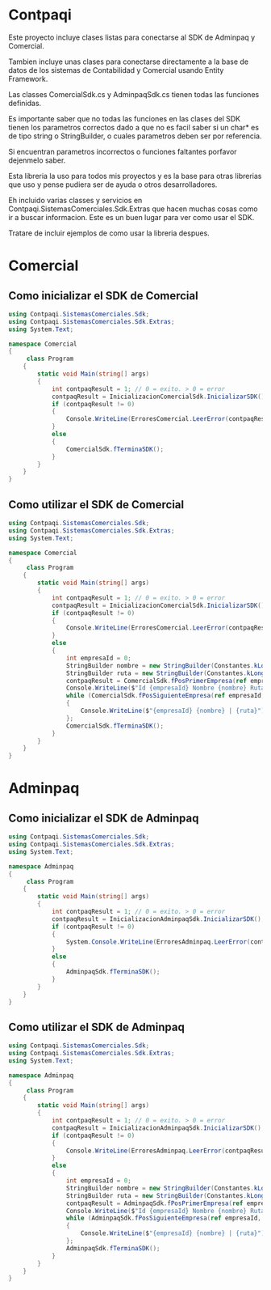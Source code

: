 # Contpaqi

Este proyecto incluye clases listas para conectarse al SDK de Adminpaq y Comercial.

Tambien incluye unas clases para conectarse directamente a la base de datos de los sistemas de Contabilidad y Comercial usando Entity Framework.

Las classes ComercialSdk.cs y  AdminpaqSdk.cs tienen todas las funciones definidas.

Es importante saber que no todas las funciones en las clases del SDK tienen los parametros correctos dado a que no es facil saber si un char* es de tipo string o StringBuilder, o cuales parametros deben ser por referencia.

Si encuentran parametros incorrectos o funciones faltantes porfavor dejenmelo saber.

Esta libreria la uso para todos mis proyectos y es la base para otras librerias que uso y pense pudiera ser de ayuda o otros desarrolladores.

Eh incluido varias classes y servicios en Contpaqi.SistemasComerciales.Sdk.Extras que hacen muchas cosas como ir a buscar informacion.
Este es un buen lugar para ver como usar el SDK. 

Tratare de incluir ejemplos de como usar la libreria despues.

# Comercial
## Como inicializar el SDK de Comercial

```csharp
using Contpaqi.SistemasComerciales.Sdk;
using Contpaqi.SistemasComerciales.Sdk.Extras;
using System.Text;

namespace Comercial
{
     class Program
    {
        static void Main(string[] args)
        {
            int contpaqResult = 1; // 0 = exito. > 0 = error
            contpaqResult = InicializacionComercialSdk.InicializarSDK();
            if (contpaqResult != 0)
            {
                Console.WriteLine(ErroresComercial.LeerError(contpaqResult));
            }
            else
            {
                ComercialSdk.fTerminaSDK();
            }
        }
    }
}
```

## Como utilizar el SDK de Comercial

```csharp
using Contpaqi.SistemasComerciales.Sdk;
using Contpaqi.SistemasComerciales.Sdk.Extras;
using System.Text;

namespace Comercial
{
     class Program
    {
        static void Main(string[] args)
        {
            int contpaqResult = 1; // 0 = exito. > 0 = error
            contpaqResult = InicializacionComercialSdk.InicializarSDK();
            if (contpaqResult != 0)
            {
                Console.WriteLine(ErroresComercial.LeerError(contpaqResult));
            }
            else
            {
                int empresaId = 0;
                StringBuilder nombre = new StringBuilder(Constantes.kLongNombre);
                StringBuilder ruta = new StringBuilder(Constantes.kLongRuta);
                contpaqResult = ComercialSdk.fPosPrimerEmpresa(ref empresaId, nombre, ruta);
                Console.WriteLine($"Id {empresaId} Nombre {nombre} Ruta{ruta}");
                while (ComercialSdk.fPosSiguienteEmpresa(ref empresaId, nombre, ruta) == 0)
                {
                    Console.WriteLine($"{empresaId} {nombre} | {ruta}");
                };
                ComercialSdk.fTerminaSDK();
            }
        }
    }
}
```

# Adminpaq
## Como inicializar el SDK de Adminpaq

```csharp
using Contpaqi.SistemasComerciales.Sdk;
using Contpaqi.SistemasComerciales.Sdk.Extras;
using System.Text;

namespace Adminpaq
{
     class Program
    {
        static void Main(string[] args)
        {
            int contpaqResult = 1; // 0 = exito. > 0 = error
            contpaqResult = InicializacionAdminpaqSdk.InicializarSDK();
            if (contpaqResult != 0)
            {
                System.Console.WriteLine(ErroresAdminpaq.LeerError(contpaqResult));
            }
            else
            {
                AdminpaqSdk.fTerminaSDK();
            }
        }
    }
}
```

## Como utilizar el SDK de Adminpaq

```csharp
using Contpaqi.SistemasComerciales.Sdk;
using Contpaqi.SistemasComerciales.Sdk.Extras;
using System.Text;

namespace Adminpaq
{
     class Program
    {
        static void Main(string[] args)
        {
            int contpaqResult = 1; // 0 = exito. > 0 = error
            contpaqResult = InicializacionAdminpaqSdk.InicializarSDK();
            if (contpaqResult != 0)
            {
                Console.WriteLine(ErroresAdminpaq.LeerError(contpaqResult));
            }
            else
            {
                int empresaId = 0;
                StringBuilder nombre = new StringBuilder(Constantes.kLongNombre);
                StringBuilder ruta = new StringBuilder(Constantes.kLongRuta);
                contpaqResult = AdminpaqSdk.fPosPrimerEmpresa(ref empresaId, nombre, ruta);
                Console.WriteLine($"Id {empresaId} Nombre {nombre} Ruta{ruta}");
                while (AdminpaqSdk.fPosSiguienteEmpresa(ref empresaId, nombre, ruta) == 0)
                {
                    Console.WriteLine($"{empresaId} {nombre} | {ruta}");
                };
                AdminpaqSdk.fTerminaSDK();
            }
        }
    }
}
```
